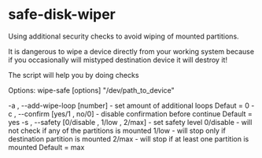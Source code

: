 # safe-disk-wiper
Using additional security checks to avoid wiping of mounted partitions.

It is dangerous to wipe a device directly from your working system because if you occasionally will mistyped destination device it will destroy it!

The script will help you by doing checks

Options:
wipe-safe [options] "/dev/path_to_device"

-a , --add-wipe-loop [number]	- set amount of additional loops
		Defaut = 0
-c , --confirm [yes/1 , no/0]	- disable confirmation before continue
		Default = yes
-s , --safety [0/disable , 1/low , 2/max]	- set safety level
	0/disable	- will not check if any of the partitions is mounted
	1/low       - will stop only if destination partition is mounted
	2/max       - will stop if at least one partition is mounted
		Default = max
